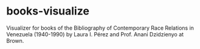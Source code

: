 # books-visualize
Visualizer for books of the Bibliography of Contemporary Race Relations in Venezuela (1940-1990) by Laura I. Pérez and Prof. Anani Dzidzienyo at Brown. 
